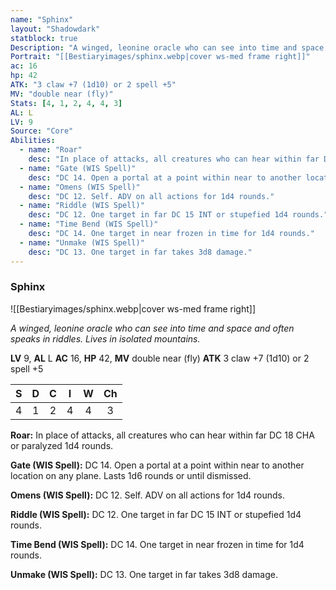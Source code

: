 ```yaml
---
name: "Sphinx"
layout: "Shadowdark"
statblock: true
Description: "A winged, leonine oracle who can see into time and space and often speaks in riddles. Lives in isolated mountains."
Portrait: "[[Bestiaryimages/sphinx.webp|cover ws-med frame right]]"
ac: 16
hp: 42
ATK: "3 claw +7 (1d10) or 2 spell +5"
MV: "double near (fly)"
Stats: [4, 1, 2, 4, 4, 3]
AL: L
LV: 9
Source: "Core"
Abilities:
  - name: "Roar"
    desc: "In place of attacks, all creatures who can hear within far DC 18 CHA or paralyzed 1d4 rounds."
  - name: "Gate (WIS Spell)"
    desc: "DC 14. Open a portal at a point within near to another location on any plane. Lasts 1d6 rounds or until dismissed."
  - name: "Omens (WIS Spell)"
    desc: "DC 12. Self. ADV on all actions for 1d4 rounds."
  - name: "Riddle (WIS Spell)"
    desc: "DC 12. One target in far DC 15 INT or stupefied 1d4 rounds."
  - name: "Time Bend (WIS Spell)"
    desc: "DC 14. One target in near frozen in time for 1d4 rounds."
  - name: "Unmake (WIS Spell)"
    desc: "DC 13. One target in far takes 3d8 damage."
---
```


### Sphinx

![[Bestiaryimages/sphinx.webp|cover ws-med frame right]]

_A winged, leonine oracle who can see into time and space and often speaks in riddles. Lives in isolated mountains._

**LV** 9, **AL** L
**AC** 16, **HP** 42, **MV** double near (fly)
**ATK** 3 claw +7 (1d10) or 2 spell +5

|  S  |  D  |  C  |  I  |  W  |  Ch  |
|:---:|:---:|:---:|:---:|:---:|:----:|
| 4 | 1 | 2 | 4 | 4 | 3 |

**Roar:** In place of attacks, all creatures who can hear within far DC 18 CHA or paralyzed 1d4 rounds.

**Gate (WIS Spell):** DC 14. Open a portal at a point within near to another location on any plane. Lasts 1d6 rounds or until dismissed.

**Omens (WIS Spell):** DC 12. Self. ADV on all actions for 1d4 rounds.

**Riddle (WIS Spell):** DC 12. One target in far DC 15 INT or stupefied 1d4 rounds.

**Time Bend (WIS Spell):** DC 14. One target in near frozen in time for 1d4 rounds.

**Unmake (WIS Spell):** DC 13. One target in far takes 3d8 damage.


